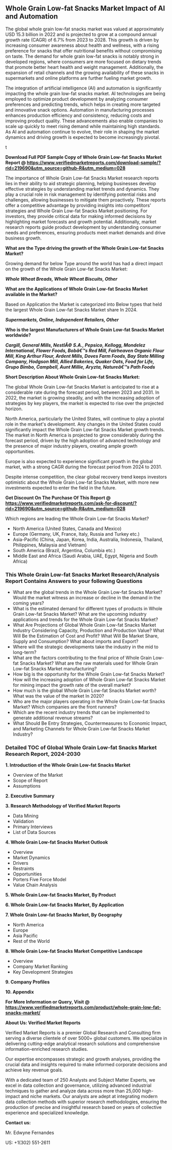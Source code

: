 <h2>Whole Grain Low-fat Snacks Market Impact of AI and Automation</h2><p>The global whole grain low-fat snacks market was valued at approximately USD 15.3 billion in 2022 and is projected to grow at a compound annual growth rate (CAGR) of 6.7% from 2023 to 2028. This growth is driven by increasing consumer awareness about health and wellness, with a rising preference for snacks that offer nutritional benefits without compromising on taste. The demand for whole grain low-fat snacks is notably strong in developed regions, where consumers are more focused on dietary trends that promote better heart health and weight management. Additionally, the expansion of retail channels and the growing availability of these snacks in supermarkets and online platforms are further fueling market growth.</p><p>The integration of artificial intelligence (AI) and automation is significantly impacting the whole grain low-fat snacks market. AI technologies are being employed to optimize product development by analyzing consumer preferences and predicting trends, which helps in creating more targeted and innovative snack options. Automation in manufacturing processes enhances production efficiency and consistency, reducing costs and improving product quality. These advancements also enable companies to scale up quickly to meet rising demand while maintaining high standards. As AI and automation continue to evolve, their role in shaping the market dynamics and driving growth is expected to become increasingly pivotal.</p>t</p><p id="" class=""><strong>Download Full PDF Sample Copy of Whole Grain Low-fat Snacks Market Report @ <a href="https://www.verifiedmarketreports.com/download-sample/?rid=219690&utm_source=github-R&utm_medium=028" target="_blank">https://www.verifiedmarketreports.com/download-sample/?rid=219690&utm_source=github-R&utm_medium=028</a></strong></p><p>The importance of&nbsp;Whole Grain Low-fat Snacks Market research reports lies in their ability to aid strategic planning, helping businesses develop effective strategies by understanding market trends and dynamics. They play a crucial role in risk management by identifying potential risks and challenges, allowing businesses to mitigate them proactively. These reports offer a competitive advantage by providing insights into competitors' strategies and Whole Grain Low-fat Snacks Market positioning. For investors, they provide critical data for making informed decisions by highlighting market forecasts and growth potential. Additionally, market research reports guide product development by understanding consumer needs and preferences, ensuring products meet market demands and drive business growth.</p><p><strong>What are the&nbsp;Type driving the growth of the Whole Grain Low-fat Snacks Market?</strong></p><p id="" class="">Growing demand for below Type around the world has had a direct impact on the growth of the Whole Grain Low-fat Snacks Market:</p><em><strong>Whole Wheat Breads, Whole Wheat Biscuits, Other</strong></em></p><strong>What are the&nbsp;Applications&nbsp;of Whole Grain Low-fat Snacks Market available in the Market?</strong></p><p id="" class="">Based on Application the Market is categorized into Below types that held the largest Whole Grain Low-fat Snacks Market share In 2024.</p><em><strong>Supermarkets, Online, Independent Retailers, Other</strong></em></p><strong>Who is the largest Manufacturers of Whole Grain Low-fat Snacks Market worldwide?</strong></p><p><em><strong>Cargill, General Mills, NestlÃ© S.A., Pepsico, Kellogg, Mondelez International, Flower Foods, Bobâ€™s Red Mill, Fairheaven Organic Flour Mill, King Arthur Flour, Ardent Mills, Doves Farm Foods, Bay State Milling Company, Hodgson Mill, Allied Bakeries, Quaker Oats, Food for Life, Grupo Bimbo, Campbell, Aunt Millie, Aryzta, Natureâ€™s Path Foods</strong></em></p><p id="" class=""><strong>Short Description About Whole Grain Low-fat Snacks Market:</strong></p><p>The global Whole Grain Low-fat Snacks Market is anticipated to rise at a considerable rate during the forecast period, between 2023 and 2031. In 2022, the market is growing steadily, and with the increasing adoption of strategies by key players, the market is expected to rise over the projected horizon.</p><p>North America, particularly the United States, will continue to play a pivotal role in the market's development. Any changes in the United States could significantly impact the Whole Grain Low-fat Snacks Market growth trends. The market in North America is projected to grow considerably during the forecast period, driven by the high adoption of advanced technology and the presence of major industry players, creating ample growth opportunities.</p><p>Europe is also expected to experience significant growth in the global market, with a strong CAGR during the forecast period from 2024 to 2031.</p><p>Despite intense competition, the clear global recovery trend keeps investors optimistic about the Whole Grain Low-fat Snacks Market, with more new investments expected to enter the field in the future.</p><p id="" class=""><strong>Get Discount On The Purchase Of This Report @ <a href="https://www.verifiedmarketreports.com/ask-for-discount/?rid=219690&utm_source=github-R&utm_medium=028" target="_blank">https://www.verifiedmarketreports.com/ask-for-discount/?rid=219690&utm_source=github-R&utm_medium=028</a></strong></p>Which regions are leading the Whole Grain Low-fat Snacks Market?</p><ul><li>North America (United States, Canada and Mexico)</li><li>Europe (Germany, UK, France, Italy, Russia and Turkey etc.)</li><li>Asia-Pacific (China, Japan, Korea, India, Australia, Indonesia, Thailand, Philippines, Malaysia and Vietnam)</li><li>South America (Brazil, Argentina, Columbia etc.)</li><li>Middle East and Africa (Saudi Arabia, UAE, Egypt, Nigeria and South Africa)</li></ul><h3 id="" class="">This Whole Grain Low-fat Snacks Market Research/Analysis Report Contains Answers to your following Questions</h3><ul><li>What are the global trends in the Whole Grain Low-fat Snacks Market? Would the market witness an increase or decline in the demand in the coming years?</li><li>What is the estimated demand for different types of products in Whole Grain Low-fat Snacks Market? What are the upcoming industry applications and trends for the Whole Grain Low-fat Snacks Market?</li><li>What Are Projections of Global Whole Grain Low-fat Snacks Market Industry Considering Capacity, Production and Production Value? What Will Be the Estimation of Cost and Profit? What Will Be Market Share, Supply and Consumption? What about imports and Export?</li><li>Where will the strategic developments take the industry in the mid to long-term?</li><li>What are the factors contributing to the final price of Whole Grain Low-fat Snacks Market? What are the raw materials used for Whole Grain Low-fat Snacks Market manufacturing?</li><li>How big is the opportunity for the Whole Grain Low-fat Snacks Market? How will the increasing adoption of Whole Grain Low-fat Snacks Market for mining impact the growth rate of the overall market?</li><li>How much is the global Whole Grain Low-fat Snacks Market worth? What was the value of the market In 2020?</li><li>Who are the major players operating in the Whole Grain Low-fat Snacks Market? Which companies are the front runners?</li><li>Which are the recent industry trends that can be implemented to generate additional revenue streams?</li><li>What Should Be Entry Strategies, Countermeasures to Economic Impact, and Marketing Channels for Whole Grain Low-fat Snacks Market Industry?</li></ul><h3 id="" class="">Detailed TOC of Global Whole Grain Low-fat Snacks Market Research Report, 2024-2030</h3><p id="" class=""><strong>1. Introduction of the Whole Grain Low-fat Snacks Market</strong></p><ul><li>Overview of the Market</li><li>Scope of Report</li><li>Assumptions</li></ul><p id="" class=""><strong>2. Executive Summary</strong></p><p id="" class=""><strong>3. Research Methodology of Verified Market Reports</strong></p><ul><li>Data Mining</li><li>Validation</li><li>Primary Interviews</li><li>List of Data Sources</li></ul><p id="" class=""><strong>4. Whole Grain Low-fat Snacks Market Outlook</strong></p><ul><li>Overview</li><li>Market Dynamics</li><li>Drivers</li><li>Restraints</li><li>Opportunities</li><li>Porters Five Force Model</li><li>Value Chain Analysis</li></ul><p id="" class=""><strong>5. Whole Grain Low-fat Snacks Market, By Product</strong></p><p id="" class=""><strong>6. Whole Grain Low-fat Snacks Market, By Application</strong></p><p id="" class=""><strong>7. Whole Grain Low-fat Snacks Market, By Geography</strong></p><ul><li>North America</li><li>Europe</li><li>Asia Pacific</li><li>Rest of the World</li></ul><p id="" class=""><strong>8. Whole Grain Low-fat Snacks Market Competitive Landscape</strong></p><ul><li>Overview</li><li>Company Market Ranking</li><li>Key Development Strategies</li></ul><p id="" class=""><strong>9. Company Profiles</strong></p><p id="" class=""><strong>10. Appendix</strong></p><p id="" class=""><strong>For More Information or Query, Visit @ <a href="https://www.verifiedmarketreports.com/product/whole-grain-low-fat-snacks-market/" target="_blank">https://www.verifiedmarketreports.com/product/whole-grain-low-fat-snacks-market/</a></strong></p><p id="" class=""><strong>About Us: Verified Market Reports</strong></p><p id="" class="">Verified Market Reports is a premier Global Research and Consulting firm serving a diverse clientele of over 5000+ global customers. We specialize in delivering cutting-edge analytical research solutions and comprehensive information-enriched research studies.</p><p id="" class="">Our expertise encompasses strategic and growth analyses, providing the crucial data and insights required to make informed corporate decisions and achieve key revenue goals.</p><p id="" class="">With a dedicated team of 250 Analysts and Subject Matter Experts, we excel in data collection and governance, utilizing advanced industrial techniques to gather and analyze data across more than 25,000 high-impact and niche markets. Our analysts are adept at integrating modern data collection methods with superior research methodologies, ensuring the production of precise and insightful research based on years of collective experience and specialized knowledge.</p><p id="" class=""><strong>Contact us:</strong></p><p id="" class="">Mr. Edwyne Fernandes</p><p id="" class="">US: +1(302) 551-2611</p>